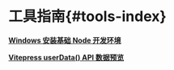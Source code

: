 # 工具指南{#tools-index}

**[Windows 安装基础 Node 开发环境](./windows-npm.md)**

**[Vitepress userData() API 数据预览](./vitepress-theme-usedata.md)**
